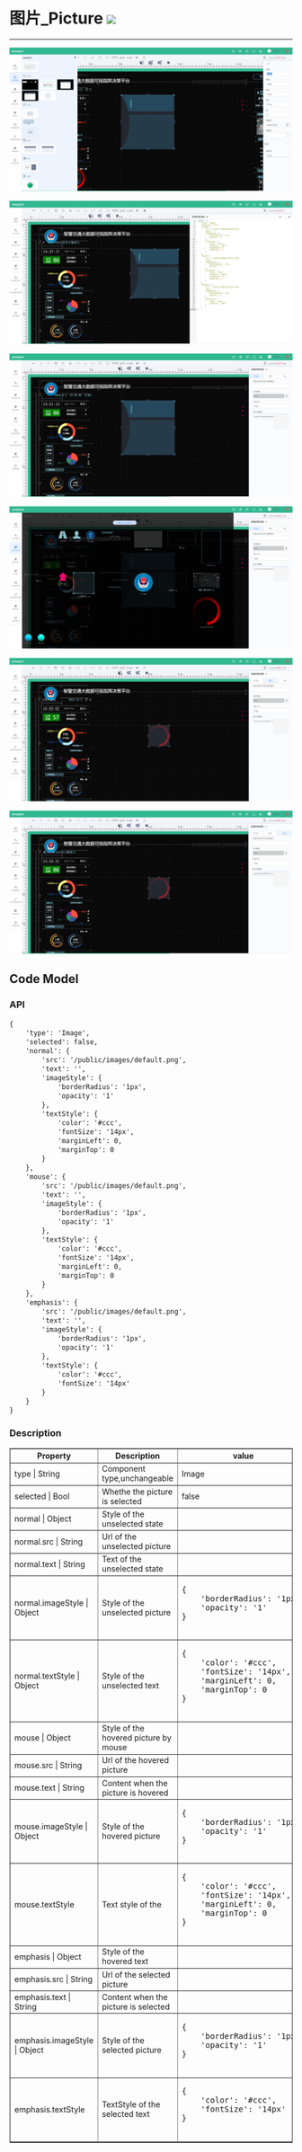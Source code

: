 # 图片\_Picture ![](/assets/Picture-icon.png)

---

![](/assets/controls/picture01.png)

![](/assets/controls/picture02.png)

![](/assets/controls/picture03.png)

![](/assets/controls/picture04.png)

![](/assets/controls/picture05.png)

![](/assets/controls/picture06.png)

## Code Model

### API
```
{
    'type': 'Image',
    'selected': false,
    'normal': {
        'src': '/public/images/default.png',
        'text': '',
        'imageStyle': {
            'borderRadius': '1px',
            'opacity': '1'
        },
        'textStyle': {
            'color': '#ccc',
            'fontSize': '14px',
            'marginLeft': 0,
            'marginTop': 0
        }
    },
    'mouse': {
        'src': '/public/images/default.png',
        'text': '',
        'imageStyle': {
            'borderRadius': '1px',
            'opacity': '1'
        },
        'textStyle': {
            'color': '#ccc',
            'fontSize': '14px',
            'marginLeft': 0,
            'marginTop': 0
        }
    },
    'emphasis': {
        'src': '/public/images/default.png',
        'text': '',
        'imageStyle': {
            'borderRadius': '1px',
            'opacity': '1'
        },
        'textStyle': {
            'color': '#ccc',
            'fontSize': '14px'
        }
    }
}
```

### Description

<table border="1">
    <tr>
       <th width="30%">Property</th>
   		<th width="30%">Description</th>
   		<th> value </th>
    </tr>
    <tr>
        <td>type | String </td>
        <td> 	Component type,unchangeable </td>
        <td>Image </td>
    </tr>
    <tr>
        <td>selected | Bool </td>
        <td> Whethe the picture is selected </td>
        <td> false </td>
    </tr>
    <tr>
        <td>normal | Object </td>
        <td>Style of the unselected state</td>
        <td> </td>
    </tr>
    <tr>
        <td>normal.src | String </td>
        <td>Url of the unselected picture </td>
        <td> </td>
    </tr>
    <tr>
        <td>normal.text | String </td>
        <td>Text of the unselected state </td>
        <td> </td>
    <tr>
        <td>normal.imageStyle | Object </td>
        <td>	Style of the unselected picture </td>
        <td><pre>
{
    'borderRadius': '1px',
    'opacity': '1'
}
        </pre></td>
    </tr>
    <tr>
        <td>normal.textStyle | Object</td>
        <td> Style of the unselected text
</td>
        <td><pre>
{
    'color': '#ccc',
    'fontSize': '14px',
    'marginLeft': 0,
    'marginTop': 0
}
        </pre></td>
    </tr>
    <tr>
        <td> mouse | Object  </td>
        <td>Style of the hovered picture by mouse </td>
        <td> </td>
    </tr>
    <tr>
        <td> mouse.src | String </td>
        <td>Url of the hovered picture </td>
        <td> </td>
    </tr>
    <tr>
        <td> mouse.text | String </td>
        <td>	Content when the picture is hovered</td>
        <td> </td>
    <tr>
        <td> mouse.imageStyle | Object </td>
        <td>Style of the hovered picture</td>
        <td><pre>
{
    'borderRadius': '1px',
    'opacity': '1'
}
        </pre></td>
    </tr>
    <tr>
        <td> mouse.textStyle </td>
        <td> Text style of the </td>
        <td><pre>
{
    'color': '#ccc',
    'fontSize': '14px',
    'marginLeft': 0,
    'marginTop': 0
}
        </pre></td>
    </tr>
    <tr>
        <td>emphasis | Object </td>
        <td>	Style of the hovered text </td>
        <td> </td>
    </tr>
    <tr>
        <td>emphasis.src | String </td>
        <td>Url of the selected picture </td>
        <td> </td>
    </tr>
    <tr>
        <td>emphasis.text | String </td>
        <td>	Content when the picture is selected</td>
        <td> </td>
    </tr>
    <tr>
        <td>emphasis.imageStyle | Object </td>
        <td>Style of the selected picture</td>
        <td><pre>
{
    'borderRadius': '1px',
    'opacity': '1'
}
        </pre></td>
    </tr>
    <tr>
        <td>emphasis.textStyle</td>
        <td>TextStyle of the selected text </td>
        <td><pre>
{
    'color': '#ccc',
    'fontSize': '14px'
}
        </pre></td>
    </tr>
</table>




